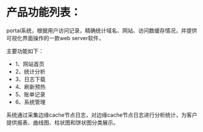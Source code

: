 # 产品功能列表：

portal系统，根据用户访问记录，精确统计域名、网站、访问数缓存情况，并提供可视化界面操作的一款web server软件，

主要功能如下：
 - 1、网站首页
 - 2、统计分析
 - 3、日志下载
 - 4、刷新预热
 - 5、账单记录
 - 6、系统管理

系统通过采集边缘cache节点日志，对边缘cache节点日志进行分析统计，为客户提供报表、曲线图、柱状图和饼状图分类展示。

